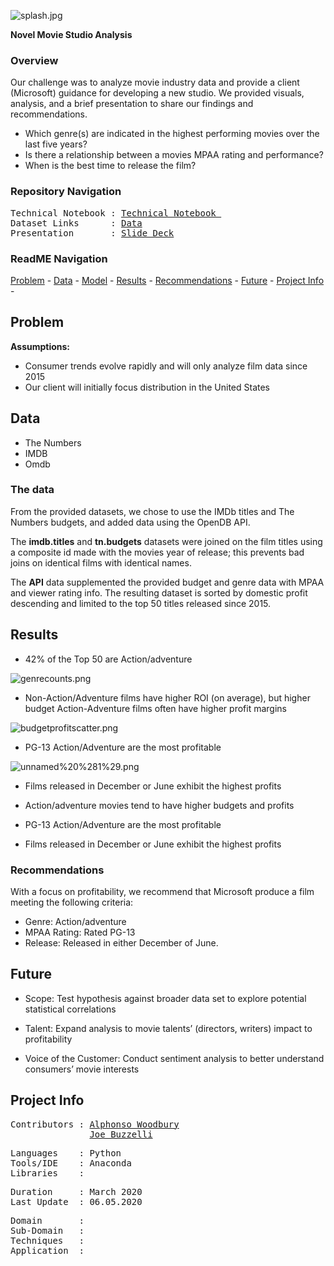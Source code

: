 ![splash.jpg](https://github.com/a-woodbury/Greenlight/blob/master/Resources/greenlightsplash.png)

**Novel Movie Studio Analysis**


### Overview

Our challenge was to analyze movie industry data and provide a client (Microsoft) guidance for developing a new studio. We provided visuals, analysis, and a brief presentation to share our findings and recommendations. 

* Which genre(s) are indicated in the highest performing movies over the last five years?
* Is there a relationship between a movies MPAA rating and performance?
* When is the best time to release the film?

### Repository Navigation
<pre>
Technical Notebook : <a href=https://github.com/a-woodbury/Greenlight/blob/master/notebooks/mod1_jbaw_analysis%26viz_aw.ipynb>Technical Notebook </a>
Dataset Links      : <a href=https://github.com/a-woodbury/Greenlight/tree/master/data>Data</a>
Presentation       : <a href=https://github.com/a-woodbury/Greenlight/blob/master/Presentation/Mod1%20Project%20Presentation%20v2.pptx.pdf>Slide Deck</a>
</pre>

### ReadME Navigation

[Problem](https://github.com/a-woodbury/Greenlight/blob/master/README.md#problem) - 
[Data](https://github.com/a-woodbury/Greenlight#data) -
[Model](https://github.com/a-woodbury/Greenlight#model) -
[Results](https://github.com/a-woodbury/Greenlight#results) - 
[Recommendations](https://github.com/a-woodbury/Greenlight#recommendations) - 
[Future](https://github.com/a-woodbury/Greenlight#future) - 
[Project Info](https://github.com/a-woodbury/Greenlight#project-info) -

## Problem

**Assumptions:**
* Consumer trends evolve rapidly and will only analyze film data since 2015
* Our client will initially focus distribution in the United States


## Data 
* The Numbers
* IMDB
* Omdb




### The data

From the provided datasets, we chose to use the IMDb titles and The Numbers budgets, and added data using the OpenDB API.

The **imdb.titles** and **tn.budgets** datasets were joined on the film titles using a composite id made with the movies year of release; this prevents bad joins on identical films with identical names. 

The **API** data supplemented the provided budget and genre data with MPAA and viewer rating info. The resulting dataset is sorted by domestic profit descending and limited to the top 50 titles released since 2015.

## Results

* 42% of the Top 50 are Action/adventure

![genrecounts.png](https://github.com/a-woodbury/Greenlight/blob/master/images/genrecounts.png)

* Non-Action/Adventure films have higher ROI (on average), but higher budget Action-Adventure films often have higher profit margins

![budgetprofitscatter.png](https://github.com/a-woodbury/Greenlight/blob/master/images/budgetprofitscatter.png)

* PG-13 Action/Adventure are the most profitable

![unnamed%20%281%29.png](https://github.com/a-woodbury/Greenlight/blob/master/images/Screen%20Shot%202020-03-05%20at%2012.55.06%20PM.png)

* Films released in December or June exhibit the highest profits

* Action/adventure movies tend to have higher budgets and profits

* PG-13 Action/Adventure are the most profitable

* Films released in December or June exhibit the highest profits

### Recommendations
With a focus on profitability, we recommend that Microsoft produce a film meeting the following criteria:
* Genre: Action/adventure
* MPAA Rating: Rated PG-13
* Release: Released in either December of June.

## Future
* Scope: Test hypothesis against broader data set to explore potential statistical correlations

* Talent: Expand analysis to movie talents’ (directors, writers) impact to profitability

* Voice of the Customer: Conduct sentiment analysis to better understand consumers’ movie interests


## Project Info

<pre>
Contributors : <a href=https://github.com/a-woodbury>Alphonso Woodbury</a>
               <a href=https://github.com/a-woodbury>Joe Buzzelli</a>
</pre>

<pre>
Languages    : Python
Tools/IDE    : Anaconda
Libraries    : 
</pre>

<pre>
Duration     : March 2020
Last Update  : 06.05.2020
</pre>

<pre>
Domain       : 
Sub-Domain   : 
Techniques   :  
Application  : 
</pre>
